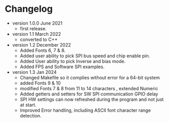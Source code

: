 # Changelog

* version 1.0.0 June 2021
	* first release.
* version 1.1 March 2022
	* converted to C++
* version 1.2 December 2022
	* Added Fonts 6, 7 & 8.
	* Added user ability to pick SPI bus speed and chip enable pin.
	* Added User ability to pick Inverse and bias mode.
	* Added FPS and Software SPI examples.
* version 1.3 Jan 2024
	* Changed Makefile so it complies without error for a 64-bit system
	* added Fonts 9 & 10 
	* modified Fonts 7 & 8 from 11 to 14 characters , extended Numeric 
	* Added getters and setters for SW SPI communication GPIO delay
	* SPI HW settings can now refreshed during the program and not just at start.
	* Improved Error handling, including ASCII font character range detection.


